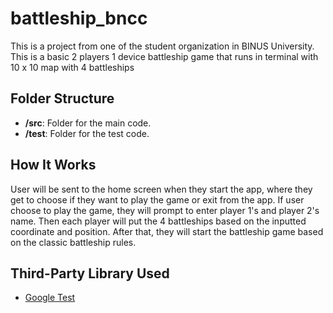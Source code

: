 # battleship_bncc
This is a project from one of the student organization in BINUS University. This is a basic 2 players 1 device battleship game that runs in terminal with 10 x 10 map with 4 battleships

## Folder Structure
- **/src**: Folder for the main code.
- **/test**: Folder for the test code.

## How It Works
User will be sent to the home screen when they start the app, where they get to choose if they want to play the game or exit from the app. If user choose to play the game, they will prompt to enter player 1's and player 2's name. Then each player will put the 4 battleships based on the inputted coordinate and position. After that, they will start the battleship game based on the classic battleship rules.
## Third-Party Library Used
- [Google Test](https://github.com/google/googletest)
